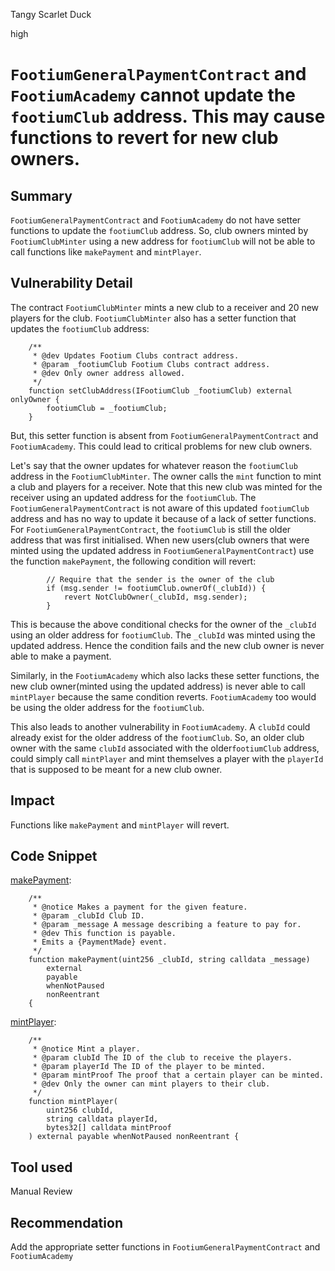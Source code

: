 Tangy Scarlet Duck

high

# `FootiumGeneralPaymentContract` and `FootiumAcademy` cannot update the `footiumClub` address. This may cause functions to revert for new club owners.

## Summary
`FootiumGeneralPaymentContract` and `FootiumAcademy` do not have setter functions to update the `footiumClub` address. So, club owners minted by `FootiumClubMinter` using a new address for `footiumClub` will not be able to call functions like `makePayment` and `mintPlayer`.

## Vulnerability Detail

The contract `FootiumClubMinter` mints a new club to a receiver and 20 new players for the club. `FootiumClubMinter` also has a setter function that updates the `footiumClub` address:

```solidity
    /**
     * @dev Updates Footium Clubs contract address.
     * @param _footiumClub Footium Clubs contract address.
     * @dev Only owner address allowed.
     */
    function setClubAddress(IFootiumClub _footiumClub) external onlyOwner {
        footiumClub = _footiumClub;
    }
```
But, this setter function is absent from `FootiumGeneralPaymentContract` and `FootiumAcademy`. This could lead to critical problems for new club owners.

Let's say that the owner updates for whatever reason the `footiumClub` address in the `FootiumClubMinter`. The owner calls the `mint` function to mint a club and players for a receiver. Note that this new club was minted for the receiver using an updated address for the `footiumClub`. The `FootiumGeneralPaymentContract` is not aware of this updated `footiumClub` address and has no way to update it because of a lack of setter functions. For `FootiumGeneralPaymentContract`, the `footiumClub` is still the older address that was first initialised. When new users(club owners that were minted using the updated address in `FootiumGeneralPaymentContract`) use the function `makePayment`, the following condition will revert:

```solidity
        // Require that the sender is the owner of the club
        if (msg.sender != footiumClub.ownerOf(_clubId)) {
            revert NotClubOwner(_clubId, msg.sender);
        }
```

This is because the above conditional checks for the owner of the `_clubId` using an older address for `footiumClub`. The `_clubId` was minted using the updated address. Hence the condition fails and the new club owner is never able to make a payment.

Similarly, in the `FootiumAcademy` which also lacks these setter functions, the new club owner(minted using the updated address) is never able to call `mintPlayer` because the same condition reverts. `FootiumAcademy` too would be using the older address for the `footiumClub`. 

This also leads to another vulnerability in `FootiumAcademy`. A `clubId` could already exist for the older address of the `footiumClub`. So, an older club owner with the same `clubId` associated with the older`footiumClub` address, could simply call `mintPlayer` and mint themselves a player with the `playerId` that is supposed to be meant for a new club owner.

## Impact
Functions like `makePayment` and `mintPlayer` will revert.

## Code Snippet

[makePayment](https://github.com/sherlock-audit/2023-12-footium/blob/main/footium-eth-shareable/contracts/FootiumGeneralPaymentContract.sol#L84):

```solidity
    /**
     * @notice Makes a payment for the given feature.
     * @param _clubId Club ID.
     * @param _message A message describing a feature to pay for.
     * @dev This function is payable.
     * Emits a {PaymentMade} event.
     */
    function makePayment(uint256 _clubId, string calldata _message)
        external
        payable
        whenNotPaused
        nonReentrant
    {
```

[mintPlayer](https://github.com/sherlock-audit/2023-12-footium/blob/main/footium-eth-shareable/contracts/FootiumAcademy.sol#L96): 

```solidity
    /**
     * @notice Mint a player.
     * @param clubId The ID of the club to receive the players.
     * @param playerId The ID of the player to be minted.
     * @param mintProof The proof that a certain player can be minted.
     * @dev Only the owner can mint players to their club.
     */
    function mintPlayer(
        uint256 clubId,
        string calldata playerId,
        bytes32[] calldata mintProof
    ) external payable whenNotPaused nonReentrant {
```

## Tool used

Manual Review

## Recommendation
Add the appropriate setter functions in `FootiumGeneralPaymentContract` and `FootiumAcademy`